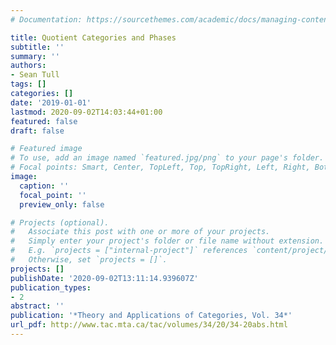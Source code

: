 ```yaml
---
# Documentation: https://sourcethemes.com/academic/docs/managing-content/

title: Quotient Categories and Phases
subtitle: ''
summary: ''
authors:
- Sean Tull
tags: []
categories: []
date: '2019-01-01'
lastmod: 2020-09-02T14:03:44+01:00
featured: false
draft: false

# Featured image
# To use, add an image named `featured.jpg/png` to your page's folder.
# Focal points: Smart, Center, TopLeft, Top, TopRight, Left, Right, BottomLeft, Bottom, BottomRight.
image:
  caption: ''
  focal_point: ''
  preview_only: false

# Projects (optional).
#   Associate this post with one or more of your projects.
#   Simply enter your project's folder or file name without extension.
#   E.g. `projects = ["internal-project"]` references `content/project/deep-learning/index.md`.
#   Otherwise, set `projects = []`.
projects: []
publishDate: '2020-09-02T13:11:14.939607Z'
publication_types:
- 2
abstract: ''
publication: '*Theory and Applications of Categories, Vol. 34*'
url_pdf: http://www.tac.mta.ca/tac/volumes/34/20/34-20abs.html
---
```

